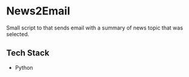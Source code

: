 # News2Email

Small script to that sends email with a summary of news topic that was selected.

## Tech Stack
- Python